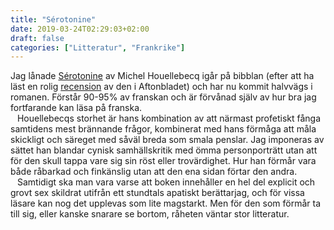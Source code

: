 ```yaml
---
title: "Sérotonine"
date: 2019-03-24T02:29:03+02:00
draft: false
categories: ["Litteratur", "Frankrike"]
---
```


Jag lånade [Sérotonine](https://en.wikipedia.org/wiki/Serotonin_(novel)) av Michel Houellebecq igår på bibblan (efter att ha läst en rolig [recension](https://archive.fo/Zx066) av den i Aftonbladet) och har nu kommit halvvägs i romanen. Förstår 90-95% av franskan och är förvånad själv av hur bra jag fortfarande kan läsa på franska. <br> &ensp; Houellebecqs storhet är hans kombination av att närmast profetiskt fånga samtidens mest brännande frågor, kombinerat med hans förmåga att måla skickligt och säreget med såväl breda som smala penslar. Jag imponeras av sättet han blandar cynisk samhällskritik med ömma personporträtt utan att för den skull tappa vare sig sin röst eller trovärdighet. Hur han förmår vara både råbarkad och finkänslig utan att den ena sidan förtar den andra.  <br> &ensp; Samtidigt ska man vara varse att boken innehåller en hel del explicit och grovt sex skildrat utifrån ett stundtals apatiskt berättarjag, och för vissa läsare kan nog det upplevas som lite magstarkt. Men för den som förmår ta till sig, eller kanske snarare se bortom, råheten väntar stor litteratur.
